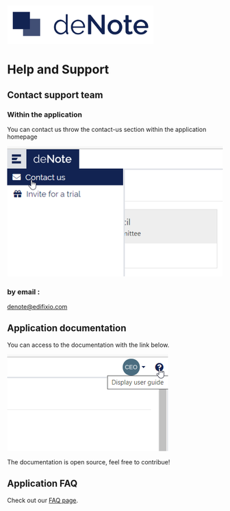 ![deNote Logo](./assets/images/denote-logo.png)

# Help and Support

## Contact support team

### Within the application

You can contact us throw the contact-us section within the application homepage

![Edit user access](./assets/images/common-features/contact-us.png)

### by email : 
denote@edifixio.com

## Application documentation

You can access to the documentation with the link below.

![Edit user access](./assets/images/common-features/doc-access.png)

The documentation is open source, feel free to contribue!

## Application FAQ

Check out our [FAQ page](FAQ).



